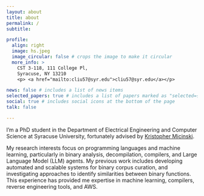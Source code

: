 ```yaml
---
layout: about
title: about
permalink: /
subtitle: 

profile:
  align: right
  image: hs.jpeg
  image_circular: false # crops the image to make it circular
  more_info: >
    CST 3-118, 111 College Pl,
    Syracuse, NY 13210
    <p> <a href="mailto:cliu57@syr.edu">cliu57@syr.edu</a></p>

news: false # includes a list of news items
selected_papers: true # includes a list of papers marked as "selected={true}"
social: true # includes social icons at the bottom of the page
talk: false

---
```


I’m a PhD student in the Department of Electrical Engineering and Computer Science at Syracuse University, fortunately advised by [Kristopher Micinski](https://kmicinski.com/).

My research interests focus on programming languages and machine learning, particularly in binary analysis, decompilation, compilers, and Large Language Model (LLM) agents. My previous work includes developing automated and scalable systems for binary corpus curation, and investigating approaches to identify similarities between binary functions. This experience has provided me expertise in machine learning, compilers, reverse engineering tools, and AWS.
